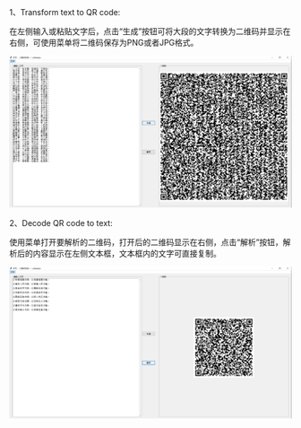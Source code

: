 1、Transform text to QR code:

在左侧输入或粘贴文字后，点击“生成”按钮可将大段的文字转换为二维码并显示在右侧，可使用菜单将二维码保存为PNG或者JPG格式。

![3](https://github.com/Parriss/tkinter-qrcode-gui/blob/main/1.png)

2、Decode QR code to text:

使用菜单打开要解析的二维码，打开后的二维码显示在右侧，点击“解析”按钮，解析后的内容显示在左侧文本框，文本框内的文字可直接复制。

![4](https://github.com/Parriss/tkinter-qrcode-gui/blob/main/2.png)
